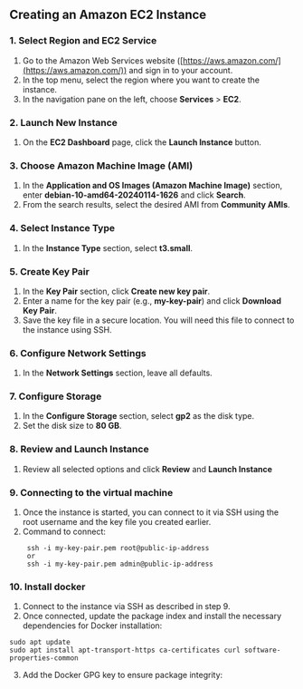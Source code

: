 ## Creating an Amazon EC2 Instance

### 1. Select Region and EC2 Service

1. Go to the Amazon Web Services website ([https://aws.amazon.com/](https://aws.amazon.com/)) and sign in to your account.
2. In the top menu, select the region where you want to create the instance.
3. In the navigation pane on the left, choose **Services** > **EC2**.

### 2. Launch New Instance

1. On the **EC2 Dashboard** page, click the **Launch Instance** button.

### 3. Choose Amazon Machine Image (AMI)

1. In the **Application and OS Images (Amazon Machine Image)** section, enter **debian-10-amd64-20240114-1626** and click **Search**.
2. From the search results, select the desired AMI from **Community AMIs**.

### 4. Select Instance Type

1. In the **Instance Type** section, select **t3.small**.

### 5. Create Key Pair

1. In the **Key Pair** section, click **Create new key pair**.
2. Enter a name for the key pair (e.g., **my-key-pair**) and click **Download Key Pair**.
3. Save the key file in a secure location. You will need this file to connect to the instance using SSH.

### 6. Configure Network Settings

1. In the **Network Settings** section, leave all defaults.

### 7. Configure Storage

1. In the **Configure Storage** section, select **gp2** as the disk type.
2. Set the disk size to **80 GB**.

### 8. Review and Launch Instance

1. Review all selected options and click **Review** and **Launch Instance**

### 9. Connecting to the virtual machine

1. Once the instance is started, you can connect to it via SSH using the root username and the key file you created earlier.
2. Command to connect:
   ```shell
    ssh -i my-key-pair.pem root@public-ip-address  
    or  
    ssh -i my-key-pair.pem admin@public-ip-address  

### 10. Install docker

1. Connect to the instance via SSH as described in step 9.
2. Once connected, update the package index and install the necessary dependencies for Docker installation:
  ```shell
  sudo apt update
  sudo apt install apt-transport-https ca-certificates curl software-properties-common
  ```
3. Add the Docker GPG key to ensure package integrity:





